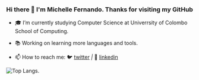 ### Hi there 👋 I'm Michelle Fernando. Thanks for visiting my GitHub

- 🎓 I’m currently studying Computer Science at Univerrsity of Colombo School of Computing.
- 📚 Working on learning more languages and tools.

- 📫 How to reach me:  🐦 [twitter][twitter] *|* 👔 [linkedin][linkedin]

[twitter]: https://twitter.com/Michell56700416
[linkedin]: https://www.linkedin.com/in/michelle-fernando-5556b5194

![Top Langs](https://github-readme-stats.vercel.app/api/top-langs/?username=MichelleFdo&layout=compact).

